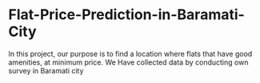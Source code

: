 # Flat-Price-Prediction-in-Baramati-City
In this project, our purpose is to find a location where flats that have good amenities, at minimum price. We Have collected data by conducting own survey in Baramati city
